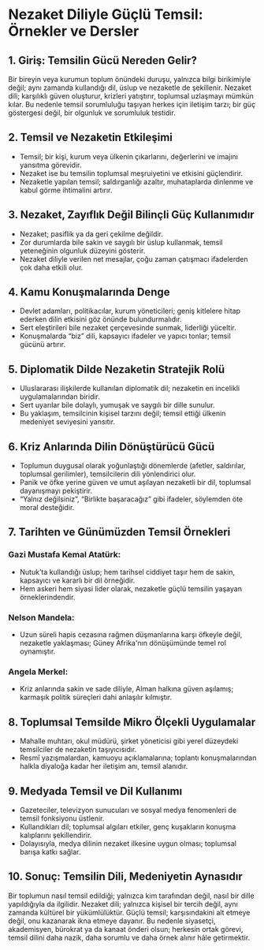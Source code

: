 # Nezaket Diliyle Güçlü Temsil: Örnekler ve Dersler

## 1. Giriş: Temsilin Gücü Nereden Gelir?

Bir bireyin veya kurumun toplum önündeki duruşu, yalnızca bilgi birikimiyle değil; aynı zamanda kullandığı dil, üslup ve nezaketle de şekillenir. Nezaket dili; karşılıklı güven oluşturur, krizleri yatıştırır, toplumsal uzlaşmayı mümkün kılar. Bu nedenle temsil sorumluluğu taşıyan herkes için iletişim tarzı; bir güç göstergesi değil, bir olgunluk ve sorumluluk testidir.

## 2. Temsil ve Nezaketin Etkileşimi

- Temsil; bir kişi, kurum veya ülkenin çıkarlarını, değerlerini ve imajını yansıtma görevidir.
- Nezaket ise bu temsilin toplumsal meşruiyetini ve etkisini güçlendirir.
- Nezaketle yapılan temsil; saldırganlığı azaltır, muhataplarda dinlenme ve kabul görme ihtimalini artırır.

## 3. Nezaket, Zayıflık Değil Bilinçli Güç Kullanımıdır

- Nezaket; pasiflik ya da geri çekilme değildir.
- Zor durumlarda bile sakin ve saygılı bir üslup kullanmak, temsil yeteneğinin olgunluk düzeyini gösterir.
- Nezaket diliyle verilen net mesajlar, çoğu zaman çatışmacı ifadelerden çok daha etkili olur.

## 4. Kamu Konuşmalarında Denge

- Devlet adamları, politikacılar, kurum yöneticileri; geniş kitlelere hitap ederken dilin etkisini göz önünde bulundurmalıdır.
- Sert eleştirileri bile nezaket çerçevesinde sunmak, liderliği yüceltir.
- Konuşmalarda “biz” dili, kapsayıcı ifadeler ve yapıcı tonlar; temsil gücünü artırır.

## 5. Diplomatik Dilde Nezaketin Stratejik Rolü

- Uluslararası ilişkilerde kullanılan diplomatik dil; nezaketin en incelikli uygulamalarından biridir.
- Sert uyarılar bile dolaylı, yumuşak ve saygılı bir dille sunulur.
- Bu yaklaşım, temsilcinin kişisel tarzını değil; temsil ettiği ülkenin medeniyet seviyesini yansıtır.

## 6. Kriz Anlarında Dilin Dönüştürücü Gücü

- Toplumun duygusal olarak yoğunlaştığı dönemlerde (afetler, saldırılar, toplumsal gerilimler), temsilcilerin dili yönlendirici olur.
- Panik ve öfke yerine güven ve umut aşılayan nezaketli bir dil, toplumsal dayanışmayı pekiştirir.
- “Yalnız değilsiniz”, “Birlikte başaracağız” gibi ifadeler, söylemden öte moral desteğidir.

## 7. Tarihten ve Günümüzden Temsil Örnekleri

### Gazi Mustafa Kemal Atatürk:

- Nutuk’ta kullandığı üslup; hem tarihsel ciddiyet taşır hem de sakin, kapsayıcı ve kararlı bir dil örneğidir.
- Hem askeri hem siyasi lider olarak, nezaketle güçlü temsilin yaşayan örneklerindendir.

### Nelson Mandela:

- Uzun süreli hapis cezasına rağmen düşmanlarına karşı öfkeyle değil, nezaketle yaklaşması; Güney Afrika'nın dönüşümünde temel rol oynamıştır.

### Angela Merkel:

- Kriz anlarında sakin ve sade diliyle, Alman halkına güven aşılamış; karmaşık politik süreçleri dahi anlaşılır kılmıştır.

## 8. Toplumsal Temsilde Mikro Ölçekli Uygulamalar

- Mahalle muhtarı, okul müdürü, şirket yöneticisi gibi yerel düzeydeki temsilciler de nezaketin taşıyıcısıdır.
- Resmî yazışmalardan, kamuoyu açıklamalarına; toplantı konuşmalarından halkla diyaloğa kadar her iletişim anı, temsil alanıdır.

## 9. Medyada Temsil ve Dil Kullanımı

- Gazeteciler, televizyon sunucuları ve sosyal medya fenomenleri de temsil fonksiyonu üstlenir.
- Kullandıkları dil; toplumsal algıları etkiler, genç kuşakların konuşma kalıplarını şekillendirir.
- Dolayısıyla, medya dilinin nezaket ilkesine uygun olması; toplumsal barışa katkı sağlar.

## 10. Sonuç: Temsilin Dili, Medeniyetin Aynasıdır

Bir toplumun nasıl temsil edildiği; yalnızca kim tarafından değil, nasıl bir dille yapıldığıyla da ilgilidir. Nezaket dili; yalnızca kişisel bir tercih değil, aynı zamanda kültürel bir yükümlülüktür. Güçlü temsil; karşısındakini alt etmeye değil, onu kazanarak ikna etmeye dayanır. Bu nedenle siyasetçi, akademisyen, bürokrat ya da kanaat önderi olsun; herkesin ortak görevi, temsil dilini daha nazik, daha sorumlu ve daha örnek alınır hâle getirmektir.
